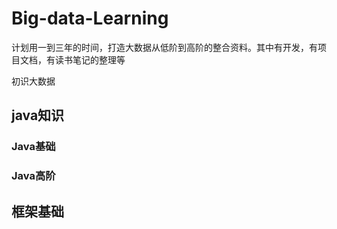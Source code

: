 # Big-data-Learning  
计划用一到三年的时间，打造大数据从低阶到高阶的整合资料。其中有开发，有项目文档，有读书笔记的整理等

初识大数据   
## java知识  
### Java基础  
### Java高阶  
## 框架基础
